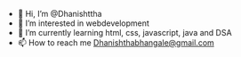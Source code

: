 - 👋 Hi, I’m @Dhanishttha
- 👀 I’m interested in webdevelopment 
- 🌱 I’m currently learning html, css, javascript, java and DSA
- 📫 How to reach me Dhanishthabhangale@gmail.com

